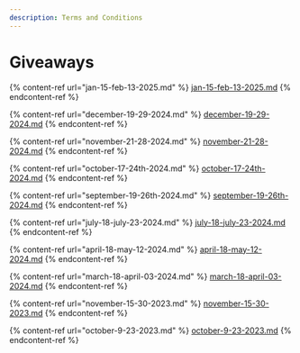 ```yaml
---
description: Terms and Conditions
---
```


# Giveaways

{% content-ref url="jan-15-feb-13-2025.md" %}
[jan-15-feb-13-2025.md](jan-15-feb-13-2025.md)
{% endcontent-ref %}

{% content-ref url="december-19-29-2024.md" %}
[december-19-29-2024.md](december-19-29-2024.md)
{% endcontent-ref %}

{% content-ref url="november-21-28-2024.md" %}
[november-21-28-2024.md](november-21-28-2024.md)
{% endcontent-ref %}

{% content-ref url="october-17-24th-2024.md" %}
[october-17-24th-2024.md](october-17-24th-2024.md)
{% endcontent-ref %}

{% content-ref url="september-19-26th-2024.md" %}
[september-19-26th-2024.md](september-19-26th-2024.md)
{% endcontent-ref %}

{% content-ref url="july-18-july-23-2024.md" %}
[july-18-july-23-2024.md](july-18-july-23-2024.md)
{% endcontent-ref %}

{% content-ref url="april-18-may-12-2024.md" %}
[april-18-may-12-2024.md](april-18-may-12-2024.md)
{% endcontent-ref %}

{% content-ref url="march-18-april-03-2024.md" %}
[march-18-april-03-2024.md](march-18-april-03-2024.md)
{% endcontent-ref %}

{% content-ref url="november-15-30-2023.md" %}
[november-15-30-2023.md](november-15-30-2023.md)
{% endcontent-ref %}

{% content-ref url="october-9-23-2023.md" %}
[october-9-23-2023.md](october-9-23-2023.md)
{% endcontent-ref %}
